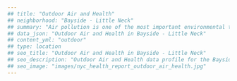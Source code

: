 ```yaml
---
## title: "Outdoor Air and Health"
## neighborhood: "Bayside - Little Neck"
## summary: "Air pollution is one of the most important environmental threats to urban populations and while all people are exposed, pollutant emissions, levels of exposure, and population vulnerability vary across neighborhoods. Exposures to common air pollutants have been linked to respiratory and cardiovascular diseases, cancers, and premature deaths."
## data_json: "Outdoor Air and Health in Bayside - Little Neck"
## content_yml: "outdoor"
## type: location
## seo_title: "Outdoor Air and Health in Bayside - Little Neck"
## seo_description: "Outdoor Air and Health data profile for the Bayside - Little Neck neighborhood of NYC."
## seo_image: "images/nyc_health_report_outdoor_air_health.jpg"
---
```

